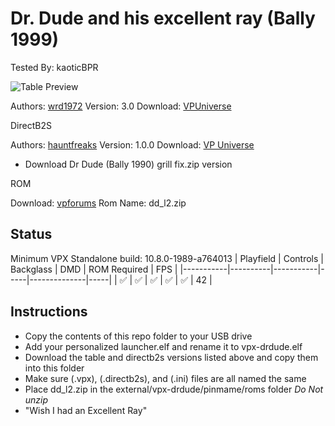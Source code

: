 # Dr. Dude and his excellent ray (Bally 1999)
Tested By: kaoticBPR

![Table Preview](../../images/vpx-drdude.png)

Authors: [wrd1972](https://vpuniverse.com/profile/7788-wrd1972/)
Version: 3.0
Download: [VPUniverse](https://vpuniverse.com/files/file/15876-dr-dude-his-excellent-ray-bally-1990/)

DirectB2S

Authors: [hauntfreaks](https://vpuniverse.com/profile/5216-hauntfreaks/)
Version: 1.0.0
Download: [VP Universe](https://vpuniverse.com/files/file/15874-dr-dude-bally-1990-b2s/)
- Download Dr Dude (Bally 1990) grill fix.zip version

ROM

Download: [vpforums](https://www.vpforums.org/index.php?app=downloads&showfile=956)
Rom Name: dd_l2.zip


## Status 

Minimum VPX Standalone build: 10.8.0-1989-a764013
| Playfield | Controls | Backglass | DMD | ROM Required | FPS | 
|-----------|----------|-----------|-----|--------------|-----|
| :white_check_mark: | :white_check_mark: | :white_check_mark: | :white_check_mark: | :white_check_mark: | 42 |

## Instructions

- Copy the contents of this repo folder to your USB drive
- Add your personalized launcher.elf and rename it to vpx-drdude.elf
- Download the table and directb2s versions listed above and copy them into this folder
- Make sure (.vpx), (.directb2s), and (.ini) files are all named the same
- Place dd_l2.zip in the external/vpx-drdude/pinmame/roms folder *Do Not unzip*
- "Wish I had an Excellent Ray"


